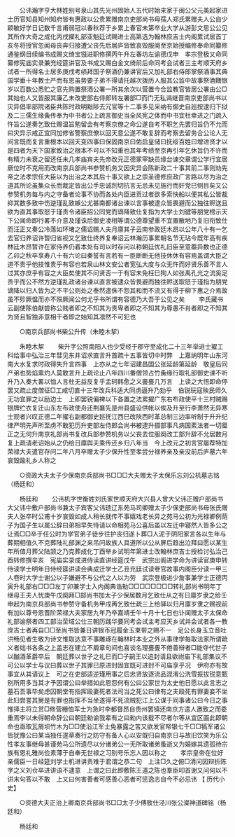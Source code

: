 <!-- { "loadSidebar": true } -->
　　公讳瀚字亨大林姓别号泉山其先光州固始人五代时始来家于闽公父元美起家进士历官知县知州知府皆有惠政以公贵累赠南京吏部尚书母孺人郑氏累赠夫人公自少颖敏好学日记数千言甫弱冠以春秋荐于乡累上春官未第卒业大学从游彭文思公公见其所作大奇之成化丙戌擢礼部亚魁廷试赐进士高第选为翰林庶吉士内阁累试居首丁亥冬将授官忽闻母丧奔归接遭父丧先后居庐皆致哀毁服阕至京始授编修奉命同纂修通鉴纲目续编书成赐文绮宝镪进职修撰丙午升左春坊左谕德戊申　孝宗登极又命同纂修宪庙实录兼充经筵讲官及书成又赐白金文绮前后命同考会试者三主考顺天府乡试者一所得名士居多庚戌考绩拜国子祭酒仍兼讲官后又加礼部右侍郎掌祭酒事其典国学垂十年教士严而有恩虽势要子弟不得请托越次拨历人服其公监中故事祭酒饍银岁以百数公悉贮之官先购置祭酒公署一所其余次以营置今合监教官皆居公署由公□其始也人又皆服其廉乙未改吏部右侍郎转左署部□而门无私谒继晋南京吏部尚书以灾异倡率部院诸臣共陈时政明黜陟去冗官等十二事多见采纳有御史自廵按逮归下狱及二三儒生缘夤传奉为中书者公上疏言御史当全风宪之体而中书宜杜幸进之门疏入忤旨公遂奏乞致仕赐温旨勉留会有考察京僚之命公遂自考不职乞先罢归旨仍不允而曰灾异示戒正宜同加修省警察庶僚以回天意公遂不敢复辞而考察去留务合公论人无间言既而复言重根本以回天变四事曰保固南京曰佑启皇储曰抚绥百姓曰增进贤才以是四者为天下国家致治之根本不可以不知重也其年考绩至京再引年乞休旨仍不许而有精力未衰之留还任未几孝庙宾夫先帝改元正德冢宰缺员缘台谏交章谓公学行宜居厥位时不克用而改南京兵部尚书参赞机务又因灾异会陈新政二十事其前二事则劝先帝之法孝宗任大臣以为出治之本其后十事又欲上之崇圣德修庶政广言路以尽为治之道其所论虽集众长而裁定皆出公手忠诚剀切抗言无忌未见施行而奸党巳侧目矣又公参赞机务每与内之守备者论事不协而各处内臣进贡过者欲多索快船以便其私公皆裁抑其数多致中伤逆瑾乱致嫉公尤甚南都诸台谏以言事被逮众皆畏避而公独往赆送且欲为直其事取怒于瑾责令诸臣招公同党而谪降致仕复指为大学士刘徤等朋党榜示天下公闻命即行畧不介意及瑾诛后御史凌相等谓公德尊望重不宜置散地乃复旧衔致仕而汪正又奏公冷落如环堵之儒诏赐人夫月廪其子云南参政廷木昂以公年八十有一乞去官归养诏许暂归省视又乞致仕终养复奉诏云林瀚历事累朝名节无玷今既年高有疾林廷木昂暂许在家侍养仍着本处有司以时存问以称朝廷优礼旧臣至意葢异数也正德乙卯之秋卒享寿八十有六论曰秦誓有言若有一臣断断无他技休休有容焉盖谓大臣之道不贵乎他技惟贵乎有容也若泉山林文安公者宽弘大度与众无忤而好贤乐善不言人过其亦庶乎有容之大臣矣使其不问贤否一于有容未免枉巳狥人如张禹孔光之流奚足贵乎而公不然方逆瑾乱政诸台谏以直言被逮众皆畏避而独往赆送取怒于瑾指为朋党谪降以归人皆为之不平公则处之泰然遣侏不怨其和而不流又有得于柳下惠之介焉故虽不殄厥愠而亦不殒厥闻公何尤乎书所谓有容德乃大吾于公见之矣 
　　李氏藏书云副使陈伯献尝称公贱者即之不知其为贵卑者即之不知其为尊愚不肖者即之不知其为贤且智独非意相干者即之始知其凛然不可犯也 

　　○南京兵部尚书柴公升传（朱睦木挈） 

　　朱睦木挈 
　　柴升字公照南阳人也少受经于郡守至成化二十三年举进士擢工科给事中弘治三年彗见东井诏求直言升首疏十五事皆切中时弊　上嘉纳明年山东河南大水复求时政得失升言四事　上亦从之七年诏建昌国公张延龄第延龄　敬皇后同产弟也势焰熏灼人莫敢言升上疏论止八年四川番僧领占竹夤缘行取礼部御史谏不听升乃入奏大畧以恤人言杜无益反复乎孟轲韩愈之义亹亹几万言　上读之大悟即命停罢又疏止度僧征□工咸切直十三年改兵科适大同虏逼升乃劾乎　伯锐玩寇殃民师久无功宜罪之以励边士　上即罢锐偏禆以下各置之法累擢广东右布政使平十三村贼赐银牌纻衣复迁山东左布政使舟还荆襄先是州县盛设供帐以俟及升至行李萧然无异寒士观者兴叹正德二年擢右副都御史廵抚江西巳改陜西时革总制三边率听制于升升纪律严明先声所至虏不敢犯历升吏部左侍郎会尚书被逮升摄部事凡病国紊法者一切厘正之无何升南京礼部尚书复改兵部参赞机务以父丧去位服阕改工部升辞不允居数月复上疏请老诏始从之仍给日廪舆夫乘传还乡归八年当　今上改元之初言官屡荐特加荣禄大夫遣官存问二年八月卒赠太子少保升性至孝尝分禄养亲及亲没前后庐墓六年哀毁踰礼乡人称之 

　　○资政大夫太子少保南京兵部尚书□□□大夫赠太子太保乐忘刘公机墓志铭（杨廷和） 

　　杨廷和 
　　公讳机字世衡姓刘氏家世顺天府大兴县人曾大父讳正赠户部尚书大父讳中敷户部尚书兼太子宾客父讳琏辽东苑马司卿赠太子少保吏部尚书母张氏赠夫人张卒时公甫十岁哀毁如成人稍长就传不事嬉戏老长异之苑马公初为光禄卿例荫子为国子生以属公辞曰弟相早失恃请以命相苑马公喜后虽以左迁中寝然人皆多公之让焉□□卒于任公时为学官弟子徒步往护丧归遂卜葬□人泥于阴阳家言各以生年与葬期相值久不克葬陆礼部渊之来吊问故族人具道所以公从屏后趋出泣拜曰愿以某生年所值月葬父陆颔之乃克葬成化丁酉举乡试明年第进士改翰林庶吉士授检讨弘治己酉转修撰辛亥　宪庙实录成进侍读直讲经筵戊午　武宗出阁进学命为讲读官庚申转侍读学士明年日侍经筵讲读会典成迁学士乙丑充廷试读卷官故事内阁臣分读一甲三人卷时大学士谢公以子嫌避不与公代之人以为劳　武宗登极进少詹事兼学士正德丙寅升礼部右□□□左丁卯兼学士入内阁典诰勑□□□□□□□□转礼部尚书明年丁继母王夫人忧庚午戊阕拜□部尚书加太子少保居数月乞致仕从之有日廪岁隶之给壬申起为南京兵部尚书参赞守备机务甲戌再乞致仕疏三上给驿以归月廪岁隶之赐视前有加以尊号恩晋阶荣禄大夫家居九年乃卒嘉靖壬午十月十七日也讣闻赠太子太保命礼部谕祭者四工部治茔域公仕三朝历践华要同考会试主考应天乡试并会试者各一教庶吉士者再自□□至尚书皆兼日讲银币冠履金玉束带之赐不一　足公长身玉立音吐洪畅见者生敬为诗文惟取达意不事雕琢在翰林时本业之外从事律学每取法家所谓疏义者绌书各条之上盖志在建立不屑章句间也喜谈名理亹亹不倦善辩者□能夺代世子以酗酒革爵卒后　朝廷葬以世子之礼巳而□子嗣王以追封请且欲祔庙下礼部集议不可公以学士与议曰葬以世子其罪巳原进封固宜既可进封不可庙享乎况　伊府亦有故事宜从其请议上　可之在吏部适逆瑾用事之后忠贤放逐流品混淆公洗雪振拔锐意甄别所用多当其才予因谓公曰举措如此恩怨何有公曰公家世为太史他日愿以此言志之墓石吾事毕矣虑囚朝堂有指挥殴妻死者法司当之死公曰律有之夫殴死有罪妻妾不坐此妇尝詈其舅是有罪也指挥不当坐遂得不死流贼犯江上公谋于同事诸公曰今日之事惟择主将立赏□修营栅恤军士为急时李都督昂自贵州罢镇还南京方遣人邀致之而委重焉李以未得朝命辞公曰朝廷勑谕我辈有之曰勑内该载不尽者尔等从宜区画此即朝命也亟取瓦屑坝竹木为□□使沿江军士免暴露之苦又欲发官帑银七千□□犒军诸公皆犹豫公曰某当独任遂草奏行之防守有备人心以安既归自南京日与故旧饮笑为乐公性孝友事继母甚谨苑马公所遗尽以分诸弟公一无所取诸弟蚤逝又为婚嫁其遗孤待宗族有恩礼雅尚俭素薄于自奉无世禄之习别号乐忘人因以称之 
　　孝宗皇帝在位好亲儒臣一日经筵刘学士机进讲责难于君谓之恭二句　上注□久之俯□清问因辩折陈字之义刘仓卒进讲语不逮意　上谓之曰此即敷陈王道之陈也羣臣叩首谢又问何以不讲末句答以不敢　上又曰何害善者可感善心恶者可惩逸志自今不必忌讳 
【 历代小史】 

　　○资德大夫正治上卿南京兵部尚书□□太子少傅致仕泾川张公澯神道碑铭（杨廷和） 

　　杨廷和 

